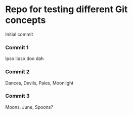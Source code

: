 # Repo for testing different Git concepts

Initial commit

### Commit 1
Ipso lipso doo dah

### Commit 2
Dances, Devils, Pales, Moonlight

### Commit 3
Moons, June, Spoons?
